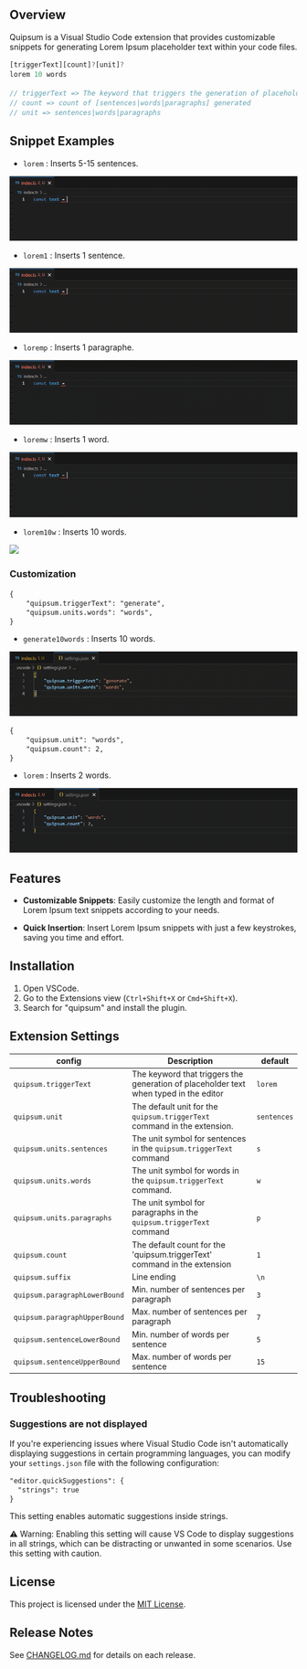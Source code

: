 ## Overview

Quipsum is a Visual Studio Code extension that provides customizable snippets for generating Lorem Ipsum placeholder text within your code files.

```js
[triggerText][count]?[unit]?
lorem 10 words

// triggerText => The keyword that triggers the generation of placeholder
// count => count of [sentences|words|paragraphs] generated
// unit => sentences|words|paragraphs
```

## Snippet Examples

- `lorem` : Inserts 5-15 sentences.
<img src="https://raw.githubusercontent.com/aisevim/quipsum/master/docs/assets/lorem.gif" />

- `lorem1` : Inserts 1 sentence.
<img src="https://raw.githubusercontent.com/aisevim/quipsum/master/docs/assets/lorem1.gif" />

- `loremp` : Inserts 1 paragraphe.
<img src="https://raw.githubusercontent.com/aisevim/quipsum/master/docs/assets/loremp.gif" />

- `loremw` : Inserts 1 word.
<img src="https://raw.githubusercontent.com/aisevim/quipsum/master/docs/assets/loremw.gif" />

- `lorem10w` : Inserts 10 words.
<img src="https://raw.githubusercontent.com/aisevim/quipsum/master/docs/assets/lorem10w.gif" />

### Customization

```jsonc
{
	"quipsum.triggerText": "generate",
	"quipsum.units.words": "words",
}
```
- `generate10words` : Inserts 10 words.

<img src="https://raw.githubusercontent.com/aisevim/quipsum/master/docs/assets/generate10words.gif" />

```jsonc
{
	"quipsum.unit": "words",
	"quipsum.count": 2,
}
```
- `lorem` : Inserts 2 words.

<img src="https://raw.githubusercontent.com/aisevim/quipsum/master/docs/assets/lorem2w.gif" />

## Features

- **Customizable Snippets**: Easily customize the length and format of Lorem Ipsum text snippets according to your needs.

- **Quick Insertion**: Insert Lorem Ipsum snippets with just a few keystrokes, saving you time and effort.

## Installation

1. Open VSCode.
2. Go to the Extensions view (`Ctrl+Shift+X` or `Cmd+Shift+X`).
3. Search for "quipsum" and install the plugin.

## Extension Settings

| config                        | Description                                                                           | default     |
| ----------------------------- | ------------------------------------------------------------------------------------- | ----------- |
| `quipsum.triggerText`         | The keyword that triggers the generation of placeholder text when typed in the editor | `lorem`     |
| `quipsum.unit`                | The default unit for the `quipsum.triggerText` command in the extension.              | `sentences` |
| `quipsum.units.sentences`     | The unit symbol for sentences in the `quipsum.triggerText` command                    | `s`         |
| `quipsum.units.words`         | The unit symbol for words in the `quipsum.triggerText` command.                       | `w`         |
| `quipsum.units.paragraphs`    | The unit symbol for paragraphs in the `quipsum.triggerText` command                   | `p`         |
| `quipsum.count`               | The default count for the 'quipsum.triggerText' command in the extension              | `1`         |
| `quipsum.suffix`              | Line ending                                                                           | `\n`        |
| `quipsum.paragraphLowerBound` | Min. number of sentences per paragraph                                                | `3`         |
| `quipsum.paragraphUpperBound` | Max. number of sentences per paragraph                                                | `7`         |
| `quipsum.sentenceLowerBound`  | Min. number of words per sentence                                                     | `5`         |
| `quipsum.sentenceUpperBound`  | Max. number of words per sentence                                                     | `15`        |

## Troubleshooting

### Suggestions are not displayed

If you're experiencing issues where Visual Studio Code isn't automatically displaying suggestions in certain programming languages, you can modify your `settings.json` file with the following configuration:

```jsonc
"editor.quickSuggestions": {
  "strings": true
}
```

This setting enables automatic suggestions inside strings.

:warning: Warning: Enabling this setting will cause VS Code to display suggestions in all strings, which can be distracting or unwanted in some scenarios. Use this setting with caution.

## License

This project is licensed under the [MIT License](LICENSE).

## Release Notes

See [CHANGELOG.md](CHANGELOG.md) for details on each release.